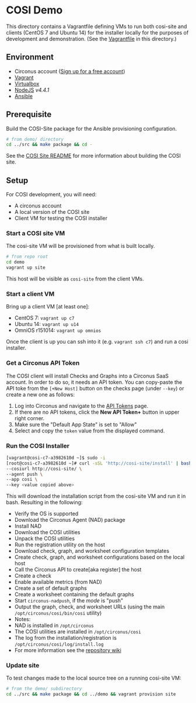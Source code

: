 # COSI Demo

This directory contains a Vagrantfile defining VMs to run both cosi-site and clients (CentOS 7 and
Ubuntu 14) for the installer locally for the purposes of development and
demonstration. (See the [Vagrantfile](/demo/Vagrantfile) in this directory.)

## Environment

* Circonus account ([Sign up for a free account](http://www.circonus.com/lp/free-account/))
* [Vagrant](https://www.vagrantup.com/)
* [Virtualbox](https://www.virtualbox.org/)
* [NodeJS](https://nodejs.org/en/) *v4.4.1*
* [Ansible](http://docs.ansible.com/ansible/intro_installation.html)

## Prerequisite

Build the COSI-Site package for the Ansible provisioning configuration.

```sh
# from demo/ directory
cd ../src && make package && cd -
```

See the [COSI Site README](/src) for more information about building the COSI site.

## Setup

For COSI development, you will need:

- A circonus account
- A local version of the COSI site
- Client VM for testing the COSI installer


### Start a COSI site VM

The cosi-site VM will be provisioned from what is built locally.

```sh
# from repo root
cd demo
vagrant up site
```

This host will be visible as `cosi-site` from the client VMs.

### Start a client VM

Bring up a client VM [at least one]:
* CentOS 7: `vagrant up c7`
* Ubuntu 14: `vagrant up u14`
* OmniOS r151014: `vagrant up omnios`

Once the client is up you can ssh into it (e.g. `vagrant ssh c7`) and run a cosi installer.

### Get a Circonus API Token

The COSI client will install Checks and Graphs into a Circonus SaaS account. In order to do so, it
needs an API token. You can copy-paste the API toke from the `[+New Host]` button on the checks
page (under `--key`) or create a new one as follows:

1. Log into Circonus and navigate to the [API Tokens](https://login.circonus.com/user/tokens) page.
1. If there are no API tokens, click the **New API Token+** button in upper right corner.
1. Make sure the "Default App State" is set to "Allow"
1. Select and copy the `token` value from the displayed command.

### Run the COSI Installer

```sh
[vagrant@cosi-c7-a3982610d ~]$ sudo -i
[root@cosi-c7-a3982610d ~]# curl -sSL 'http://cosi-site/install' | bash -s -- \
--cosiurl http://cosi-site/ \
--agent push \
--app cosi \
--key <value copied above>
```

This will download the installation script from the cosi-site VM and run it in bash. Resulting in the following:

* Verify the OS is supported
* Download the Circonus Agent (NAD) package
* Install NAD
* Download the COSI utilities
* Unpack the COSI utilities
* Run the registration utility on the host
* Download check, graph, and worksheet configuration templates
* Create check, graph, and worksheet configurations based on the local host
* Call the Circonus API to create[aka register] the host
* Create a check
* Enable available metrics (from NAD)
* Create a set of default graphs
* Create a worksheet containing the default graphs
* Start `circonus-nadpush`, if the *mode* is "push"
* Output the graph, check, and worksheet URLs (using the main `/opt/circonus/cosi/bin/cosi` utility)
* Notes:
* NAD is installed in `/opt/circonus`
* The COSI utilities are installed in `/opt/circonus/cosi`
* The log from the installation/registration is `/opt/circonus/cosi/log/install.log`
* For more information see the [repository wiki](https://github.com/circonus-labs/circonus-one-step-install/wiki)

### Update site

To test changes made to the local source tree on a running cosi-site VM:

```sh
# from the demo/ subdirectory
cd ../src && make package && cd ../demo && vagrant provision site
```

